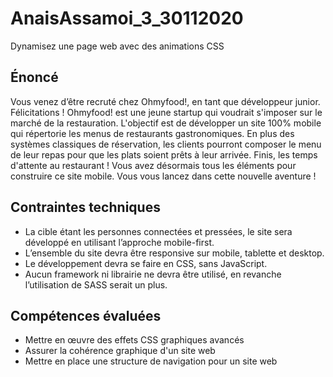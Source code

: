 # AnaisAssamoi_3_30112020

Dynamisez une page web avec des animations CSS

## Énoncé

Vous venez d’être recruté chez Ohmyfood!, en tant que développeur junior. Félicitations !
Ohmyfood! est une jeune startup qui voudrait s'imposer sur le marché de la restauration. L'objectif est de développer un site 100% mobile qui répertorie les menus de restaurants gastronomiques. En plus des systèmes classiques de réservation, les clients pourront composer le menu de leur repas pour que les plats soient prêts à leur arrivée. Finis, les temps d'attente au restaurant !
Vous avez désormais tous les éléments pour construire ce site mobile. Vous vous lancez dans cette nouvelle aventure !

## Contraintes techniques

- La cible étant les personnes connectées et pressées, le site sera développé en utilisant l’approche mobile-first.
- L’ensemble du site devra être responsive sur mobile, tablette et desktop.
- Le développement devra se faire en CSS, sans JavaScript.
- Aucun framework ni librairie ne devra être utilisé, en revanche l’utilisation de SASS serait un plus.

## Compétences évaluées

- Mettre en œuvre des effets CSS graphiques avancés
- Assurer la cohérence graphique d'un site web
- Mettre en place une structure de navigation pour un site web
